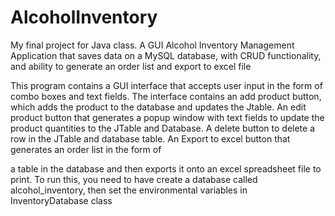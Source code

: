 # AlcoholInventory
My final project for Java class. A GUI Alcohol Inventory Management Application that saves data on a MySQL database, with CRUD functionality, and ability to generate an order list and export to excel file

This program contains a GUI interface that accepts user input in the form of combo boxes and text fields.
The interface contains an add product button, which adds the product to the database and updates the Jtable. 
An edit product button that generates a popup window with text fields to update the product quantities to the JTable and Database.
A delete button to delete a row in the JTable and database table. An Export to excel button that generates an order list in the form of 

a table in the database and then exports it onto an excel spreadsheet file to print. To run this, you need to have create a database called alcohol_inventory, then set the environmental variables in InventoryDatabase class
